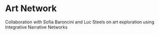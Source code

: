 # Art Network
Collaboration with Sofia Baroncini and Luc Steels on art exploration using Integrative Narrative Networks
